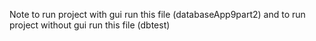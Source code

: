 Note to run project with gui run this file (databaseApp9part2)
and to run project without gui run this file (dbtest)
